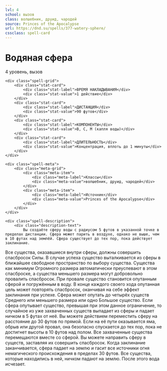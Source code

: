```yaml
---
lvl: 4
school: вызов
class: волшебник, друид, чародей
source: Princes of the Apocalypse
url: https://dnd.su/spells/377-watery-sphere/
cssclass: spell-card
---
```


<div class="spell-container">
    <div class="spell-header">
        <h1 class="spell-name">Водяная сфера</h1>
        <div class="spell-level">4 уровень, вызов</div>
    </div>
    
    <div class="spell-grid">
        <div class="stat-card">
            <div class="stat-label">ВРЕМЯ НАКЛАДЫВАНИЯ</div>
            <div class="stat-value">1 действие</div>
        </div>
        <div class="stat-card">
            <div class="stat-label">ДИСТАНЦИЯ</div>
            <div class="stat-value">90 футов</div>
        </div>
        <div class="stat-card">
            <div class="stat-label">КОМПОНЕНТЫ</div>
            <div class="stat-value">В, С, М (капля воды)</div>
        </div>
        <div class="stat-card">
            <div class="stat-label">ДЛИТЕЛЬНОСТЬ</div>
            <div class="stat-value">Концентрация, вплоть до 1 минуты</div>
        </div>
    </div>
    
    <div class="spell-meta">
        <div class="meta-grid">
            <div class="meta-item">
                <div class="meta-label">Классы</div>
                <div class="meta-value">волшебник, друид, чародей</div>
            </div>
            <div class="meta-item">
                <div class="meta-label">Источник</div>
                <div class="meta-value">Princes of the Apocalypse</div>
            </div>
        </div>
    </div>
    
    <div class="spell-description">
        <div class="description-text">
            Вы создаёте сферу воды с радиусом 5 футов в указанной точке в пределах дистанции. Сфера может парить в воздухе, однако не выше, чем в 10 футах над землёй. Сфера существует до тех пор, пока действует заклинание.
Все существа, оказавшиеся внутри сферы, должны совершить спасбросок Силы. В случае успеха существо выталкивается из сферы в ближайшее свободное пространство по выбору существа. Существа как минимум Огромного размера автоматически преуспевают в этом спасброске, а существа меньшего размера могут добровольно провалить спасбросок. При провале существо становится опутанным сферой и погружённым в воду. В конце каждого своего хода опутанная цель может повторять спасбросок, оканчивая на себе эффект заклинания при успехе.
Сфера может опутать до четырёх существ Среднего или меньшего размера или одно Большое существо. Если сфера опутывает существо, превышая при этом данное ограничение, то случайное из уже захваченных существ выпадает из сферы и падает ничком в 5 футах от неё.
Вы можете действием переместить сферу на расстояние до 30 футов по прямой. Если на её пути оказывается яма, обрыв или другой провал, она безопасно спускается до тех пор, пока не достигнет высоты в 10 футов над полом. Все захваченные существа перемещаются вместе со сферой. Вы можете направить сферу в существ, заставляя их совершить спасбросок.
Когда заклинание заканчивается, сфера падает на землю и гасит все источники огня немагического происхождения в пределах 30 футов. Все существа, которые находились в ней, ничком падают на землю. После этого вода исчезает.
        </div>
    </div>
</div>